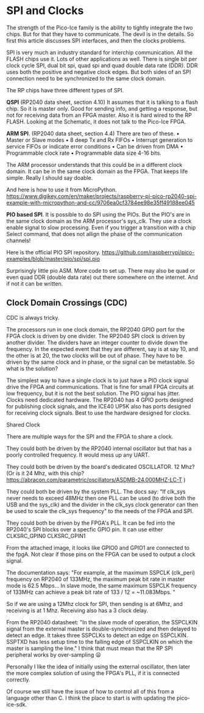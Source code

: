 # SPI and Clocks

The strength of the Pico-Ice family is the ability to tightly
integrate the two chips.  But for that they have to communicate.  The
devil is in the details. So first this article discusses SPI
interfaces, and then the clocks problems.

SPI is very much an industry standard for interchip communication.
All the FLASH chips use it. Lots of other applications as well.  There
is single bit per clock cycle SPI, dual bit spi, quad spi and quad
double data rate (DDR). DDR uses both the positive and negative clock
edges.  But both sides of an SPI connection need to be synchronized to
the same clock domain.

The RP chips have three different types of SPI.

**QSPI** (RP2040 data sheet, section 4.10) It assumes that it is
talking to a flash chip.  So it is master only.  Good for sending
info, and getting a response, but not for receiving data from an FPGA
master. Also it is hard wired to the RP FLASH.  Looking at the
Schematic, it does not talk to the Pico-Ice FPGA.

**ARM SPI**.  (RP2040 data sheet, section 4.4) There are two of these.
• Master or Slave modes
• 8 deep Tx and Rx FIFOs
• Interrupt generation to service FIFOs or indicate error conditions
• Can be driven from DMA
• Programmable clock rate
• Programmable data size 4-16 bits.

The ARM processor understands that this could be in a different clock
domain.  It can be in the same clock domain as the FPGA.  That keeps
life simple. Really I should say doable. 

And here is how to use it from MicroPython.
https://www.digikey.com/en/maker/projects/raspberry-pi-pico-rp2040-spi-example-with-micropython-and-cc/9706ea0cf3784ee98e35ff49188ee045

**PIO based SPI**.  It is possible to do SPI using the PIOs.  But the
PIO's are in the same clock domain as the ARM processor's sys_clk.
They use a clock enable signal to slow processing.   Even if you
trigger a transition with a chip Select command, that does not allign
the phase of the communication channels!

Here is the official PIO SPI repository. 
https://github.com/raspberrypi/pico-examples/blob/master/pio/spi/spi.pio

Surprisingly little pio ASM.  More code to set up. 
There may also be quad or even quad DDR (double data rate) out there
somewhere on the internet.  And if not it can be written. 

## Clock Domain Crossings (CDC)

CDC is always tricky.

The processors run in one clock domain, the RP2040 GPIO port for the
FPGA clock is driven by one divider.  The RP2040 SPI clock is driven
by another divider.  The dividers have an integer counter to divide
down the frequency.  In the expected event that they are different,
say is at say 10, and the other is at 20, the two clocks will be out
of phase.  They have to be driven by the same clock and in phase, or
the signal can be metastable.  So what is the solution?

The simplest way to have a single clock is to just have a PIO clock
signal drive the FPGA and communications.  That is fine for small FPGA
circuits at low frequency, but it is not the best solution.  The PIO
signal has jitter. Clocks need dedicated hardware.  The RP2040 has 4
GPIO ports designed for publishing clock signals, and the ICE40 UP5K
also has ports designed for receiving clock signals. Best to use the
hardware designed for clocks. 

Shared Clock

There are multiple ways for the SPI and the FPGA to share a clock. 

They could both be driven by the RP2040 internal oscillator but that has a
poorly controlled frequency.  It would mess up any UART.

They could both be driven by the board's dedicated OSCILLATOR.  12
Mhz? (Or is it 24 Mhz, with this chip?
https://abracon.com/parametric/oscillators/ASDMB-24.000MHZ-LC-T )

They could both be driven by the system PLL. The docs say: "If clk_sys
never needs to exceed 48MHz then one PLL can be used (to drive both
the USB and the sys_clk) and the divider in the clk_sys clock
generator can then be used to scale the clk_sys frequency"
to the needs of the FPGA and SPI.  

They could both be driven by the FPGA's PLL.  It can be fed into the
RP2040's SPI blocks over a specfic GPIO pin. It can use either
CLKSRC_GPIN0
CLKSRC_GPIN1

From the attached image, it looks like GPIO0 and GPIO1 are connected
to the fpgA. Not clear if those pins on the FPGA can be used to output
a clock signal.

The documentation says: "For example, at the maximum SSPCLK (clk_peri)
frequency on RP2040 of 133MHz, the maximum peak bit rate in master
mode is 62.5 Mbps... In slave mode, the same
maximum SSPCLK frequency of 133MHz can achieve a peak bit rate of 133
/ 12 = ~11.083Mbps. "

So if we are using a 12Mhz clock for SPI, then sending is at 6Mhz, and
receiving is at 1 Mhz.  Receiving also has a 3 clock delay.

From the RP2040 datasheet: "In the slave mode of operation, the
SSPCLKIN signal from the external master is double-synchronized and
then delayed to detect an edge. It takes three SSPCLKs to detect an
edge on SSPCLKIN. SSPTXD has less setup time to the falling edge of
SSPCLKIN on which the master is sampling the line."  I think that must
mean that the RP SPI peripheral works by over-sampling 😦

Personally I like the idea of initially using the external oscillator, then
later the more complex solution of using the FPGA's PLL, if it is connected
correctly.

Of course we still have the issue of how to control all of this from a
language other than C.  I think the place to start is with updating
the pico-ice-sdk.







